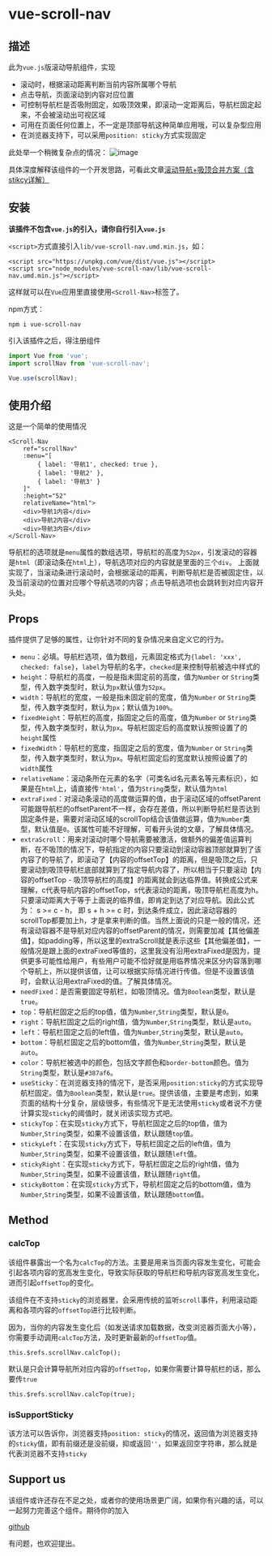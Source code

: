 # vue-scroll-nav

## 描述
此为`vue.js`版滚动导航组件，实现
- 滚动时，根据滚动距离判断当前内容所属哪个导航
- 点击导航，页面滚动到内容对应位置
- 可控制导航栏是否吸附固定，如吸顶效果，即滚动一定距离后，导航栏固定起来，不会被滚动出可视区域
- 可用在页面任何位置上，不一定是顶部导航这种简单应用哦，可以复杂型应用
- 在浏览器支持下，可以采用`position: sticky`方式实现固定

此处举一个稍微复杂点的情况：
![image](https://user-gold-cdn.xitu.io/2020/3/9/170bec2989d85e98?w=1180&h=847&f=gif&s=751545)

具体深度解释该组件的一个开发思路，可看此文章[滚动导航+吸顶合并方案（含stikcy详解）](https://juejin.im/post/5e66152be51d4527235b7067)

## 安装
**该插件不包含`vue.js`的引入，请你自行引入`vue.js`**

`<script>`方式直接引入`lib/vue-scroll-nav.umd.min.js`，如：
```
<script src="https://unpkg.com/vue/dist/vue.js"></script>
<script src="node_modules/vue-scroll-nav/lib/vue-scroll-nav.umd.min.js"></script>
```
这样就可以在`Vue`应用里直接使用`<Scroll-Nav>`标签了。

npm方式：
```
npm i vue-scroll-nav
```
引入该插件之后，得注册组件
```js
import Vue from 'vue';
import scrollNav from 'vue-scroll-nav';

Vue.use(scrollNav);
```

## 使用介绍
这是一个简单的使用情况
```
<Scroll-Nav
    ref="scrollNav"
    :menu="[
        { label: '导航1', checked: true },
        { label: '导航2' },
        { label: '导航3' }
    ]"
    :height="52"
    relativeName="html">
    <div>导航1内容</div>
    <div>导航2内容</div>
    <div>导航3内容</div>
</Scroll-Nav>
```
导航栏的选项就是`menu`属性的数组选项，导航栏的高度为`52px`，引发滚动的容器是`html`（即滚动条在`html`上），导航选项对应的内容就是里面的三个`div`。
上面就实现了，当滚动条进行滚动时，会根据滚动的距离，判断导航栏是否被固定住，以及当前滚动的位置对应哪个导航选项的内容；点击导航选项也会跳转到对应内容开头处。

## Props
插件提供了足够的属性，让你针对不同的复杂情况来自定义它的行为。
- `menu`：必填。导航栏选项，值为数组，元素固定格式为`{label: 'xxx', checked: false}`，`label`为导航的名字，`checked`是来控制导航被选中样式的
- `height`：导航栏的高度，一般是指未固定前的高度，值为`Number` or `String`类型，传入数字类型时，默认为`px`默认值为`52px`。
- `width`：导航栏的宽度，一般是指未固定前的宽度，值为`Number` or `String`类型，传入数字类型时，默认为`px`；默认值为`100%`。
- `fixedHeight`：导航栏的高度，指固定之后的高度，值为`Number` or `String`类型，传入数字类型时，默认为`px`。导航栏固定后的高度默认按照设置了的`height`属性
- `fixedWidth`：导航栏的宽度，指固定之后的宽度，值为`Number` or `String`类型，传入数字类型时，默认为`px`。导航栏固定后的宽度默认按照设置了的`width`属性
- `relativeName`：滚动条所在元素的名字（可类名id名元素名等元素标识），如果是在`html`上，请直接传`'html'`，值为`String`类型，默认值为`html`
- `extraFixed`：对滚动条滚动的高度做运算的值，由于滚动区域的offsetParent可能跟导航栏的offsetParent不一样，会存在差值，所以判断导航栏是否达到固定条件是，需要对滚动区域的scrollTop结合该值做运算，值为`Number`类型，默认值是`0`。该属性可能不好理解，可看开头说的文章，了解具体情况。
- `extraScroll`：用来对滚动时哪个导航需要被激活，做额外的偏差值运算判断，在不吸顶的情况下，导航指定的内容只要滚动到滚动容器顶部就算到了该内容了的导航了，即滚动了【内容的offsetTop】的距离，但是吸顶之后，只要滚动到吸顶导航栏底部就算到了指定导航内容了，所以相当于只要滚动【内容的offsetTop - 吸顶导航栏的高度】的距离就会到达临界值。转换成公式来理解，c代表导航内容的offsetTop，s代表滚动的距离，吸顶导航栏高度为h。只要滚动距离大于等于上面说的临界值，即肯定到达了对应导航。因此公式为： s >= c - h， 即 s + h >= c 时，到达条件成立，因此滚动容器的scrollTop都要加上h，才是拿来判断的值。当然上面说的只是一般的情况，还有滚动容器不是导航对应内容的offsetParent的情况，则需要加减【其他偏差值】，如padding等，所以这里的extraScroll就是表示这些【其他偏差值】，一般情况是跟上面的extraFixed等值的，这里我没有沿用extraFixed是因为，提供更多可能性给用户，有些用户可能不恰好就是用临界情况来区分内容落到哪个导航上，所以提供该值，让可以根据实际情况进行传值。但是不设置该值时，会默认沿用extraFixed的值。了解具体情况。
- `needFixed`：是否需要固定导航栏，如吸顶情况。值为`Boolean`类型，默认是`true`。
- `top`：导航栏固定之后的top值，值为`Number`,`String`类型，默认是`0`。
- `right`：导航栏固定之后的right值，值为`Number`,`String`类型，默认是`auto`。
- `left`：导航栏固定之后的left值，值为`Number`,`String`类型，默认是`auto`。
- `bottom`：导航栏固定之后的bottom值，值为`Number`,`String`类型，默认是`auto`。
- `color`：导航栏被选中的颜色，包括文字颜色和`border-bottom`颜色。值为`String`类型，默认是`#387af6`。
- `useSticky`：在浏览器支持的情况下，是否采用`position:sticky`的方式实现导航栏固定。值为`Boolean`类型，默认是`true`。提供该值，主要是考虑到，如果页面的结构十分复杂，层级很多，有些情况下是无法使用`sticky`或者说不方便计算实现`sticky`的阈值时，就关闭该实现方式吧。
- `stickyTop`：在实现`sticky`方式下，导航栏固定之后的top值，值为`Number`,`String`类型，如果不设置该值，默认跟随`top`值。
- `stickyLeft`：在实现`sticky`方式下，导航栏固定之后的left值，值为`Number`,`String`类型，如果不设置该值，默认跟随`left`值。
- `stickyRight`：在实现`sticky`方式下，导航栏固定之后的right值，值为`Number`,`String`类型，如果不设置该值，默认跟随`right`值。
- `stickyBottom`：在实现`sticky`方式下，导航栏固定之后的bottom值，值为`Number`,`String`类型，如果不设置该值，默认跟随`bottom`值。

## Method

### calcTop
该组件暴露出一个名为`calcTop`的方法。主要是用来当页面内容发生变化，可能会引起各项内容的宽高发生变化，导致实际获取的导航栏和导航内容宽高发生变化，进而引起`offsetTop`的变化。

该组件在不支持`sticky`的浏览器里，会采用传统的监听`scroll`事件，利用滚动距离和各项内容的`offsetTop`进行比较判断。

因为，当你的内容发生变化后（如发送请求加载数据，改变浏览器页面大小等），你需要手动调用`calcTop`方法，及时更新最新的`offsetTop`值。
```
this.$refs.scrollNav.calcTop();
```
默认是只会计算导航所对应内容的`offsetTop`，如果你需要计算导航栏的话，那么要传`true`
```
this.$refs.scrollNav.calcTop(true);
```

### isSupportSticky
该方法可以告诉你，浏览器支持`position: sticky`的情况，返回值为浏览器支持的`sticky`值，即有前缀还是没前缀，抑或返回`''`，如果返回空字符串，那么就是代表浏览器不支持`sticky`

## Support us
该组件或许还存在不足之处，或者你的使用场景更广阔，如果你有兴趣的话，可以一起努力完善这个组件。期待你的加入

[github](https://github.com/pekonchan/scrollNav)

有问题，也欢迎提出。
